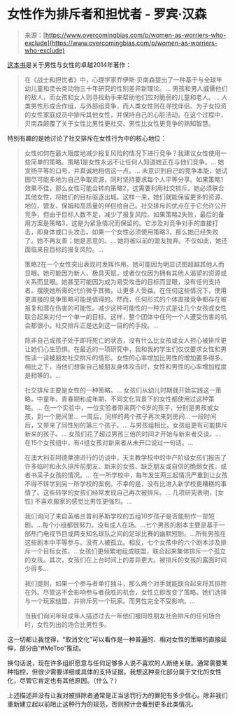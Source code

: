 <!--yml

category: 未分类

date: 2024-05-29 13:18:41

-->

# 女性作为排斥者和担忧者 - 罗宾·汉森

> 来源：[https://www.overcomingbias.com/p/women-as-worriers-who-exclude](https://www.overcomingbias.com/p/women-as-worriers-who-exclude)

[这本书](https://global.oup.com/academic/product/warriors-and-worriers-9780199972234)是关于男性与女性的卓越2014年著作：

> 在《战士和担忧者》中，心理学家乔伊斯·贝南森提出了一种基于与全球年幼儿童和灵长类动物三十年研究的性别差异新理论。… 男孩和男人威慑他们的敌人，而女孩和女人则寻找助手来帮助他们应对脆弱的儿童和老人。… 人类男性形成合作组，与外部组竞争，而人类女性则在寻找伴侣、为子女投资的女性家庭成员中排斥其他女性，并保持自己的心脏活动。在这个过程中，贝南森颠覆了关于女性比男性更社交、男性比女性更竞争的熟知智慧。

特别有趣的是她讨论了社交排斥在女性行为中的核心地位：

> 女性如何在最大限度地减少报复风险的情况下进行竞争？我建议女性使用一些简单的策略。策略1是女性永远不让任何人知道她正在与他们竞争。… 她宣扬平等的口号，并真诚地相信这一点。… 未意识到自己的竞争本能，她试图尽可能多地为自己争取资源，同时坚持要求每个人平等分享。如果策略1效果不佳，那么女性可能会转向策略2，这需要利用社交排斥。她必须联合其他女性，将她们的目标驱逐出城。这样一来，她们就能保留更多的资源、地位、盟友、保姆和高质量的伴侣给自己。社交排斥的优点在于它允许公开竞争，但由于目标人数不足，减少了报复风险。如果策略2失败，最后的备用方案是策略3，这是为紧急情况而保留的。它涉及对竞争对手的直接打击，即身体或口头攻击。如果一个女性必须使用策略3，那么她已经失败了。她不再友善；她是恶意的。… 她将被以前的盟友抛弃。不仅如此，她还面临来自目标的报复风险。…
> 
> 策略2在一个女性突出表现时发挥作用。她可能因为明显试图超越其他人而显眼。她可能因为新人、极具天赋，或者仅仅因为拥有其他人渴望的资源或关系而显眼。她甚至可能因为成为易受攻击的目标而显眼，没有任何支持者。摆脱她所需的代价微乎其微，让更多人受益。在任何这些情况下，使用更直接的竞争策略可能是值得的。然而，任何形式的个体直接竞争都存在被报复和潜在伤害的可能性。减少这种可能性的一种方式是让几个女孩或女性联合起来对付一个单一的目标。这样，整个团体中任何一个人遭受伤害的机会都很小。社交排斥正是达到这一目的的手段。…
> 
> 除非自己或孩子处于即将死亡的状态，没有什么比女孩或女人担心被排斥更让她们心生恐惧。在最近的一项研究中，我和我的学生们仅仅要求女性和男性读一读被朋友社交排斥的情形。女性的心率增加比男性的增加要多得多。相比之下，当他们想象自己被朋友身体攻击时，女性和男性的心率增加程度是相等的。…
> 
> 社交排斥主要是女性的一种策略。… 女孩们从幼儿时期就开始实践这一策略。中童年、青春期和成年期，不同文化背景下的女性都使用过这种策略。… 在一个实验中，一位实验者带来两个6岁的孩子，分别是男孩或女孩，到一个房间里… 一周后，同样的两个孩子再次来到房间… 一段时间后，又带来了同性别的第三个孩子。… 与男孩组相比，女孩组更有可能排斥新来的孩子。… 女孩们花了超过男孩三倍的时间才开始与新来者交谈。… 在15个女孩组中，有4组女孩对新来者从未开口说过一句话。…
> 
> 在澳大利亚阿德莱德进行的访谈中，天主教学校中的中产阶级女孩们报告了许多临时和永久排斥前朋友、新来的女孩、缺乏朋友或自信的脆弱女孩，或者书呆子女孩的情况。… 在一所学校中，每年发生两三起情况严重到让女孩不得不转学到另一所学校的案例。不幸的是，没有比进入新学校更糟糕的事情了。这些转学的女孩们经常发现自己再次被排斥。… 几项研究表明，[女性] 不喜欢搬家的感觉比男性更强烈。…
> 
> 我们询问了来自英格兰普利茅斯学校的五组10岁孩子是否能制作一部短剧。…每个小组都很努力。没有成人在场。…七个男孩的剧本主要是基于一部热门电视节目或两支知名球队之间的足球比赛的幽默短剧。…所有男孩在这些剧本中平等参与。没有人被孤立。相反，七个女孩中的六个剧本涉及排斥一个目标女孩。…女孩们更频繁地组成联盟，联合起来集体排斥一个孤立的女孩。其次，女孩们在上台时间上的差异更大。被排斥的女孩的露面时间少得多…
> 
> 我们提到，如果一个参与者单打独斗，那么两个对手就能联合起来将其排除在外。尽管这不会影响参与者获胜的机会，女性立即改变了策略。她们选择与一个玩家结盟，并排斥另一个玩家。而男性完全不受影响。…
> 
> 当我们询问年轻成年人描述过去一年他们被同性朋友社会排斥的任何场合时，女性列出的场合比男性多。

这一切都让我觉得，“取消文化”可以看作是一种普遍的、相对女性的策略的直接延伸，部分由“#MeToo”推动。

换句话说，现在许多组织愿意与任何足够多人说不喜欢的人断绝关联。通常需要某种指控，但很少需要详细或具体的支持证据。我想这种变化部分属于文化的女性化，尽管它肯定也有其他原因。（什么？）

上述描述并没有让我对被排除者通常是正当惩罚行为的罪犯有多少信心。除非我们重新建立起以前阻止这种行为的规范，否则预计会看到更多此类情况。
